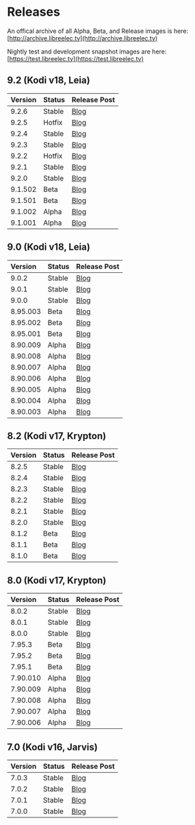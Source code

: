 # Releases

An offical archive of all Alpha, Beta, and Release images is here: [http://archive.libreelec.tv](http://archive.libreelec.tv)

Nightly test and development snapshot images are here: [https://test.libreelec.tv](https://test.libreelec.tv)

## 9.2 \(Kodi v18, Leia\)

| Version | Status | Release Post |
| :--- | :--- | :--- |
| 9.2.6 | Stable | [Blog](https://libreelec.tv/2020/11/libreelec-leia-9-2-6) |
| 9.2.5 | Hotfix | [Blog](https://libreelec.tv/2020/08/libreelec-leia-9-2-5) |
| 9.2.4 | Stable | [Blog](https://libreelec.tv/2020/08/libreelec-leia-9-2-4) |
| 9.2.3 | Stable | [Blog](https://libreelec.tv/2020/06/libreelec-leia-9-2-3) |
| 9.2.2 | Hotfix | [Blog](https://libreelec.tv/2020/03/libreelec-leia-9-2-2-hotfix) |
| 9.2.1 | Stable | [Blog](https://libreelec.tv/2020/03/libreelec-leia-9-2-1) |
| 9.2.0 | Stable | [Blog](https://libreelec.tv/2019/11/libreelec-leia-9-2-0) |
| 9.1.502 | Beta | [Blog](https://libreelec.tv/2019/10/libreelec-leia-9-2-beta-2) |
| 9.1.501 | Beta | [Blog](https://libreelec.tv/2019/09/libreelec-leia-9-2-beta1) |
| 9.1.002 | Alpha | [Blog](https://libreelec.tv/2019/07/libreelec-leia-9-1-002-alpha) |
| 9.1.001 | Alpha | [Blog](https://libreelec.tv/2019/06/libreelec-9-2-alpha1-rpi4b) |

## 9.0 \(Kodi v18, Leia\)

| Version | Status | Release Post |
| :--- | :--- | :--- |
| 9.0.2 | Stable | [Blog](https://libreelec.tv/2019/05/libreelec-leia-9-0-2-mr) |
| 9.0.1 | Stable | [Blog](https://libreelec.tv/2019/02/libreelec-leia-9-0-1-mr) |
| 9.0.0 | Stable | [Blog](https://libreelec.tv/2019/02/libreelec-leia-9-0-0-release) |
| 8.95.003 | Beta | [Blog](https://libreelec.tv/2019/01/libreelec-leia-v8-95-3-beta) |
| 8.95.002 | Beta | [Blog](https://libreelec.tv/2019/01/libreelec-leia-v8-95-2-beta) |
| 8.95.001 | Beta | [Blog](https://libreelec.tv/2018/12/libreelec-leia-v8-95-1-beta) |
| 8.90.009 | Alpha | [Blog](https://libreelec.tv/2018/12/libreelec-leia-v8-90-009-alpha) |
| 8.90.008 | Alpha | [Blog](https://libreelec.tv/2018/11/libreelec-leia-v8-90-008-alpha) |
| 8.90.007 | Alpha | [Blog](https://libreelec.tv/2018/11/libreelec-leia-v8-90-007-alpha) |
| 8.90.006 | Alpha | [Blog](https://libreelec.tv/2018/10/libreelec-leia-v8-90-006-alpha) |
| 8.90.005 | Alpha | [Blog](https://libreelec.tv/2018/09/libreelec-leia-v8-90-005-alpha) |
| 8.90.004 | Alpha | [Blog](https://libreelec.tv/2018/09/libreelec-leia-v8-90-004-alpha) |
| 8.90.003 | Alpha | [Blog](https://libreelec.tv/2018/08/libreelec-leia-v8-90-003-alpha) |

## 8.2 \(Kodi v17, Krypton\)

| Version | Status | Release Post |
| :--- | :--- | :--- |
| 8.2.5 | Stable | [Blog](https://libreelec.tv/2018/04/libreelec-krypton-8-2-5-mr) |
| 8.2.4 | Stable | [Blog](https://libreelec.tv/2018/03/libreelec-krypton-8-2-4-mr) |
| 8.2.3 | Stable | [Blog](https://libreelec.tv/2018/01/libreelec-krypton-8-2-3-mr) |
| 8.2.2 | Stable | [Blog](https://libreelec.tv/2017/12/libreelec-krypton-8-2-2-mr) |
| 8.2.1 | Stable | [Blog](https://libreelec.tv/2017/11/libreelec-krypton-v8-2-1-mr) |
| 8.2.0 | Stable | [Blog](https://libreelec.tv/2017/10/libreelec-krypton-8-2-0-release) |
| 8.1.2 | Beta | [Blog](https://libreelec.tv/2017/09/libreelec-krypton-v8-1-2-beta) |
| 8.1.1 | Beta | [Blog](https://libreelec.tv/2017/09/libreelec-krypton-v8-1-1-beta) |
| 8.1.0 | Beta | [Blog](https://libreelec.tv/2017/08/libreelec-krypton-v8-1-0-beta) |

## 8.0 \(Kodi v17, Krypton\)

| Version | Status | Release Post |
| :--- | :--- | :--- |
| 8.0.2 | Stable | [Blog](https://libreelec.tv/2017/05/libreelec-krypton-v8-0-2-mr) |
| 8.0.1 | Stable | [Blog](https://libreelec.tv/2017/03/libreelec-krypton-v8-0-1-mr) |
| 8.0.0 | Stable | [Blog](https://libreelec.tv/2017/02/libreelec-krypton-v8-0-0-release) |
| 7.95.3 | Beta | [Blog](https://libreelec.tv/2017/02/libreelec-krypton-v7-95-3-beta) |
| 7.95.2 | Beta | [Blog](https://libreelec.tv/2017/02/libreelec-krypton-v7-95-2-beta) |
| 7.95.1 | Beta | [Blog](https://libreelec.tv/2017/01/libreelec-krypton-v7-95-1-beta) |
| 7.90.010 | Alpha | [Blog](https://libreelec.tv/2016/12/libreelec-krypton-v7-90-010-alpha) |
| 7.90.009 | Alpha | [Blog](https://libreelec.tv/2016/12/libreelec-krypton-v7-90-009-alpha) |
| 7.90.008 | Alpha | [Blog](https://libreelec.tv/2016/10/libreelec-krypton-v7-90-008-alpha) |
| 7.90.007 | Alpha | [Blog](https://libreelec.tv/2016/10/libreelec-krypton-v7-90-007-alpha) |
| 7.90.006 | Alpha | [Blog](https://libreelec.tv/2016/09/libreelec-krypton-v7-90-006-alpha) |

## 7.0 \(Kodi v16, Jarvis\)

| Version | Status | Release Post |
| :--- | :--- | :--- |
| 7.0.3 | Stable | [Blog](https://libreelec.tv/2016/12/libreelec-jarvis-v7-0-3-mr) |
| 7.0.2 | Stable | [Blog](https://libreelec.tv/2016/06/libreelec-jarvis-v7-0-2-mr) |
| 7.0.1 | Stable | [Blog](https://libreelec.tv/2016/05/libreelec-jarvis-v7-0-1) |
| 7.0.0 | Stable | [Blog](https://libreelec.tv/2016/04/libreelec-jarvis-v7-0-0-release) |

